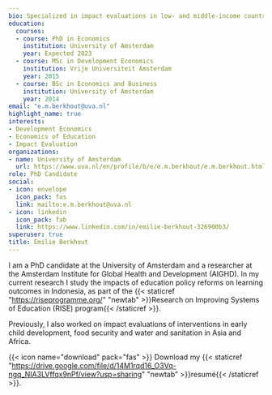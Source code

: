```yaml
---
bio: Specialized in impact evaluations in low- and middle-income countries.
education:
  courses:
  - course: PhD in Economics
    institution: University of Amsterdam
    year: Expected 2023
  - course: MSc in Development Economics 
    institution: Vrije Universiteit Amsterdam
    year: 2015
  - course: BSc in Economics and Business
    institution: University of Amsterdam
    year: 2014
email: "e.m.berkhout@uva.nl"
highlight_name: true
interests:
- Development Economics
- Economics of Education
- Impact Evaluation
organizations:
- name: University of Amsterdam
  url: https://www.uva.nl/en/profile/b/e/e.m.berkhout/e.m.berkhout.html
role: PhD Candidate
social:
- icon: envelope
  icon_pack: fas
  link: mailto:e.m.berkhout@uva.nl
- icon: linkedin
  icon_pack: fab
  link: https://www.linkedin.com/in/emilie-berkhout-326900b3/
superuser: true
title: Emilie Berkhout
---
```


I am a PhD candidate at the University of Amsterdam and a researcher at the Amsterdam Institute for Global Health and Development (AIGHD). In my current research I study the impacts of education policy reforms on learning outcomes in Indonesia, as part of the {{< staticref "https://riseprogramme.org/" "newtab" >}}Research on Improving Systems of Education (RISE) program{{< /staticref >}}.

Previously, I also worked on impact evaluations of interventions in early child development, food security and water and sanitation in Asia and Africa. 

{{< icon name="download" pack="fas" >}} Download my {{< staticref "https://drive.google.com/file/d/14M1rqd16_O3Vq-ngq_NIA3LVffqx9nPf/view?usp=sharing" "newtab" >}}resumé{{< /staticref >}}.
